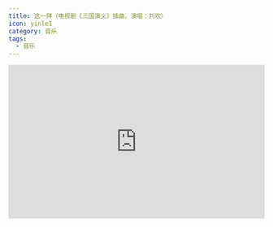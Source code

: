 ```yaml
---
title: 这一拜（电视剧《三国演义》插曲，演唱：刘欢）
icon: yinle1
category: 音乐
tags:
  - 音乐
---
```


<div style="position: relative; padding: 30% 45%;">
<iframe style="position: absolute; width: 100%; height: 100%; left: 0; top: 0;" src="https://player.bilibili.com/player.html?aid=81391110&bvid=BV1TJ411h7pN&cid=139295926&page=1" frameborder="no" scrolling="no"></iframe>
</div>
